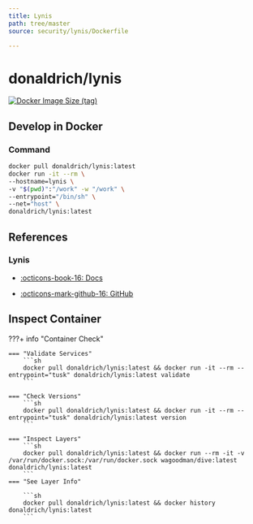 ```yaml
---
title: Lynis
path: tree/master
source: security/lynis/Dockerfile

---
```



# donaldrich/lynis

[![Docker Image Size (tag)](https://img.shields.io/docker/image-size/donaldrich/lynis/latest?color=blue&label=size&logo=docker&style=flat-square)](https://hub.docker.com/r/donaldrich/lynis/latest)

## Develop in Docker

### Command

```sh
docker pull donaldrich/lynis:latest
docker run -it --rm \
--hostname=lynis \
-v "$(pwd)":"/work" -w "/work" \
--entrypoint="/bin/sh" \
--net="host" \
donaldrich/lynis:latest
```

## References

### Lynis

* [:octicons-book-16: Docs](https://cisofy.com/lynis)

* [:octicons-mark-github-16: GitHub](https://github.com/CISOfy/lynis)

## Inspect Container

???+ info "Container Check"

    === "Validate Services"
        ```sh
        docker pull donaldrich/lynis:latest && docker run -it --rm --entrypoint="tusk" donaldrich/lynis:latest validate
        ```

    === "Check Versions"
        ```sh
        docker pull donaldrich/lynis:latest && docker run -it --rm --entrypoint="tusk" donaldrich/lynis:latest version
        ```

    === "Inspect Layers"
        ```sh
        docker pull donaldrich/lynis:latest && docker run --rm -it -v /var/run/docker.sock:/var/run/docker.sock wagoodman/dive:latest donaldrich/lynis:latest
        ```
    === "See Layer Info"

        ```sh
        docker pull donaldrich/lynis:latest && docker history donaldrich/lynis:latest
        ```
